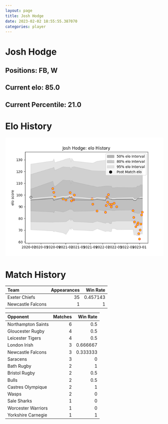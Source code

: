 ```yaml
---  
layout: page  
title: Josh Hodge  
date: 2023-02-02 18:55:55.387070  
categories: player  
---
```

# Josh Hodge

## Positions: FB, W

## Current elo: 85.0

## Current Percentile: 21.0

# Elo History


![elo history](history_JoshHodge.png)
# Match History


| Team              |   Appearances |   Win Rate |
|:------------------|--------------:|-----------:|
| Exeter Chiefs     |            35 |   0.457143 |
| Newcastle Falcons |             1 |   1        |

| Opponent           |   Matches |   Win Rate |
|:-------------------|----------:|-----------:|
| Northampton Saints |         6 |   0.5      |
| Gloucester Rugby   |         4 |   0.5      |
| Leicester Tigers   |         4 |   0.5      |
| London Irish       |         3 |   0.666667 |
| Newcastle Falcons  |         3 |   0.333333 |
| Saracens           |         3 |   0        |
| Bath Rugby         |         2 |   1        |
| Bristol Rugby      |         2 |   0.5      |
| Bulls              |         2 |   0.5      |
| Castres Olympique  |         2 |   1        |
| Wasps              |         2 |   0        |
| Sale Sharks        |         1 |   0        |
| Worcester Warriors |         1 |   0        |
| Yorkshire Carnegie |         1 |   1        |